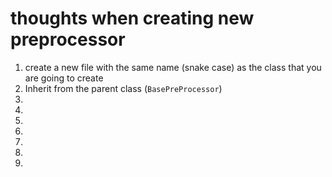 # thoughts when creating new preprocessor

1. create a new file with the same name (snake case) as the class
that you are going to create
1. Inherit from the parent class (`BasePreProcessor`)
1.
1.
1.
1.
1.
1.
1.